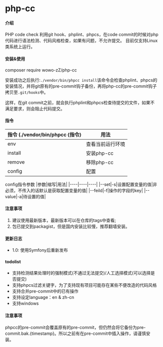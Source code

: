 # php-cc

#### 介绍
PHP code check
利用git hook、phplint、phpcs，在code commit的时候对php代码进行语法检测、代码风格检查，如果有问题，不允许提交。
目前仅支持Linux类系统上运行。

#### 安装&使用
composer require wowo-zZ/php-cc

安装成功之后执行:``./vendor/bin/phpcc install``该命令会检查phplint、phpcs的安装情况，并将git原有的pre-commit钩子备份，再将php-cc的pre-commit钩子拷贝至``.git/hooks``中。

这样，在git commit之前，就会执行phplint和phpcs检查待提交的文件，如果不满足要求，则会阻止代码提交。

#### 指令
|指令 (./vendor/bin/phpcc {指令}|用法|
|----|----|
|env|查看当前运行环境|
|install|安装php-cc|
|remove|移除php-cc|
|config|配置|

config指令参数
|参数|缩写|用法|
|----|----|----|
|--set|-s|设置配置变量的值|非必须，不传入的话默认是获取配置变量的值|
|--feild|-f|操作的字段的key|
|--value|-a|待设置的值|

#### 注意事项
1. 建议使用最新版本，最新版本可以在仓库的tags中查看;
2. 包已提交到packagist，但是国内安装比较慢，推荐翻墙安装。

#### 更新日志
- 1.0: 使用Symfony后重新发布

#### todolist
- 支持检测结果处理时的强制模式(不通过无法提交)/人工选择模式(可以选择是否提交)
- 支持phpcs过滤关键字，为了支持现有项目可能存在某些不便改造的代码风格
- 支持合并pre-commit中的已有操作
- 支持设定language：en & zh-cn
- 支持windows

#### 注意事项
phpcc的pre-commit会覆盖原有的pre-commit，但仍然会将它备份为pre-commit.bak.{timestamp}。所以之前有在pre-commit中插入操作，请谨慎安装。

